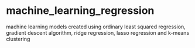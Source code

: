 # machine_learning_regression
machine learning models created using ordinary least squared regression, gradient descent algorithm, ridge regression, lasso regression and k-means clustering
